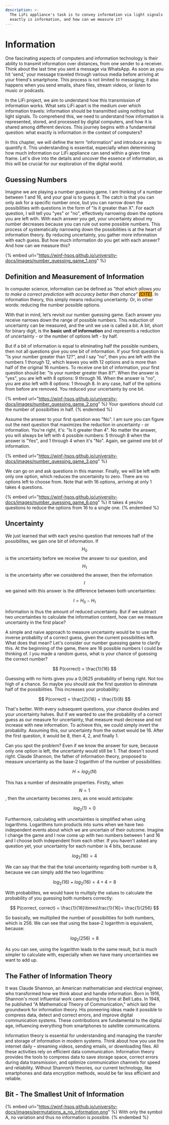 ```yaml
---
description: >-
  The LiFi appliance's task is to convey information via light signals. But what
  exactly is information, and how can we measure it?
---
```


# Information

One fascinating aspects of computers and information technology is their ability to transmit information over distances, from one sender to a receiver. Think about the last time you sent a message via WhatsApp. As soon as you hit 'send,' your message traveled through various media before arriving at your friend's smartphone. This process is not limited to messaging; it also happens when you send emails, share files, stream videos, or listen to music or podcasts.

In the LiFi project, we aim to understand how this transmission of information works. What sets LiFi apart is the medium over which information travels: information should be transmitted using nothing but light signals. To comprehend this, we need to understand how information is represented, stored, and processed by digital computers, and how it is shared among different devices. This journey begins with a fundamental question: what exactly is information in the context of computers?

In this chapter, we will define the term “information” and introduce a way to quantify it. This understanding is essential, especially when determining how much information our LiFi appliance can send within a given time frame. Let's dive into the details and uncover the essence of information, as this will be crucial for our exploration of the digital world.

## Guessing Numbers

Imagine we are playing a number guessing game. I am thinking of a number between 1 and 16, and your goal is to guess it. The catch is that you can only ask for a specific number once, but you can narrow down the possibilities with questions in the form of "Is it greater than X". For each question, I will tell you "yes" or "no", effectively narrowing down the options you are left with. With each answer you get, your uncertainty about my number decreases because you can rule out some possible numbers. This process of systematically narrowing down the possibilities is at the heart of information theory. By reducing uncertainty, you gather more information with each guess. But how much information do you get with each answer? And how can we measure this?

{% embed url="https://winf-hsos.github.io/university-docs/images/number_guessing_game_1.png" %}

## Definition and Measurement of Information

In computer science, information can be defined as _"that which allows you to make a correct prediction with accuracy better than chance" <mark style="background-color:orange;">\[CITE]</mark>_. In information theory, this simply means reducing uncertainty. Or, in other words: reducing the number possible options.&#x20;

With that in mind, let’s revisit our number guessing game. Each answer you receive narrows down the range of possible numbers. This reduction of uncertainty can be measured, and the unit we use is called a bit. A bit, short for binary digit, is the **basic unit of information** and represents a reduction of uncertainty - or the number of options left - by half.

But if a bit of information is equal to eliminating half the possible numbers, then not all questions give you one bit of information. If your first question is "Is your number greater than 12?", and I say "no", then you are left with the numbers 1 thorugh 12, which leaves you with 12 options and is more than half of the original 16 numbers. To receive one bit of information, your first question should be: "Is your number greater than 8?". When the answer is "yes", you are left with 8 options: 9 through 16. When the answer is "no", you are also left with 8 options: 1 through 8. In any case, half of the options from before are removed. You reduced your uncertainty by one bit.

{% embed url="https://winf-hsos.github.io/university-docs/images/number_guessing_game_2.png" %}
Your questions should cut the number of possibilties in half.
{% endembed %}

Assume the answer to your first question was "No". I am sure you can figure out the next question that maximizes the reduction in uncertainty - or information. You're right, it's: "Is it greater than 4". No matter the answer, you will always be left with 4 possible numbers: 5 through 8 when the answer is "Yes", and 1 through 4 when it's "No". Again, we gained one bit of information.

{% embed url="https://winf-hsos.github.io/university-docs/images/number_guessing_game_3.png" %}

We can go on and ask questions in this manner. Finally, we will be left with only one option, which reduces the uncertainity to zero. There are no options left to choose from. Note that with 16 options, arriving at only 1 takes 4 questions.

{% embed url="https://winf-hsos.github.io/university-docs/images/number_guessing_game_6.png" %}
It takes 4 yes/no questions to reduce the options from 16 to a single one.
{% endembed %}

## Uncertainty

We just learned that with each yes/no question that removes half of the possibilites, we gain one bit of information. If $$H_0$$ is the uncertainty before we receive the answer to our question, and $$H_1$$ is the uncertainty after we considered the answer, then the  information $$I$$ we gained with this answer is the difference between both uncertainties:

$$
I = H_0 - H_1
$$

Information is thus the amount of reduced uncertainty. But if we subtract two uncertainties to calculate the information content, how can we measure uncertainty in the first place?

A simple and naive approach to measure uncertainty would be to use the inverse probabilty of a correct guess, given the current possibilities left. What does that mean? Let's consider our number guessing game to clarify this. At the beginning of the game, there are 16 possible numbers I could be thinking of. I you made a random guess, what is your chance of guessing the correct number?

$$
P(correct) = \frac{1}{16}
$$

Guessing with no hints gives you a 0,0625 probability of being right. Not too high of a chance. So maybe you should ask the first question to eliminate half of the possibilities. This increases your probability:

$$
P(correct) = \frac{2}{16}  = \frac{1}{8}
$$

That's better. With every subsequent questions, your chance doubles and your uncertainty halves. But if we wanted to use the probability of a correct guess as our measure for uncertainty, that measure must decrease and not increase with new information. To achieve this, we could simply invert the probabilty. Assuming this, our uncertainty from the outset would be 16. After the first question, it would be 8, then 4, 2, and finally 1.

Can you spot the problem? Even if we know the answer for sure, because only one option is left, the uncertainty would still be 1. That doesn't sound right. Claude Shannon, the father of information theory, proposed to measure uncertainty as the base-2 logarithm of the number of possibilities:&#x20;

$$
H = log_2(N)
$$

This has a number of desireable properties. Firstly, when $$N = 1$$, then the uncertainty becomes zero, as one would anticipate:

$$
log_2(1) = 0
$$

Furthermore, calculating with uncertainties is simplified when using logarithms. Logarithms turn products into sums when we have two independent events about which we are uncertain of their outcome. Imagine I change the game and I now come up with two numbers between 1 and 16 and  I choose both independent from each other. If you haven't asked any question yet, your uncertainty for each number is 4 bits, because:

$$
log_2(16) = 4
$$

We can say that the that the total uncertainty regarding both number is 8, because we can simply add the two logarithms:

$$
log_2(16) + log_2(16) = 4+4 = 8
$$

With probabilites, we would have to multiply the values to calculate the probability of you guessing both numbers correctly:

$$
P(correct, correct) = \frac{1}{16}\times\frac{1}{16}= \frac{1}{256}
$$

So basically, we multiplied the number of possibilities for both numbers, which is 256. We can see that using the base-2 logarithm is equivalent, because:

$$
log_2(256) = 8
$$

As you can see, using the logarithm leads to the same result, but is much simpler to calculate with, especially when we have many uncertainties we want to add up.

## The Father of Information Theory

It was Claude Shannon, an American mathematician and electrical engineer, who transformed how we think about and handle information. Born in 1916, Shannon's most influential work came during his time at Bell Labs. In 1948, he published "A Mathematical Theory of Communication," which laid the groundwork for information theory. His pioneering ideas made it possible to compress data, detect and correct errors, and improve digital communication systems. These contributions are fundamental to the digital age, influencing everything from smartphones to satellite communications.

Information theory is essential for understanding and managing the transfer and storage of information in modern systems. Think about how you use the internet daily – streaming videos, sending emails, or downloading files. All these activities rely on efficient data communication. Information theory provides the tools to compress data to save storage space, correct errors during data transmission, and optimize communication channels for speed and reliability. Without Shannon’s theories, our current technology, like smartphones and data encryption methods, would be far less efficient and reliable.

## Bit - The Smallest Unit of Information

{% embed url="https://winf-hsos.github.io/university-docs/images/permutations_a_no_information.png" %}
With only the symbol A, no variation and thus no information is possible.
{% endembed %}
